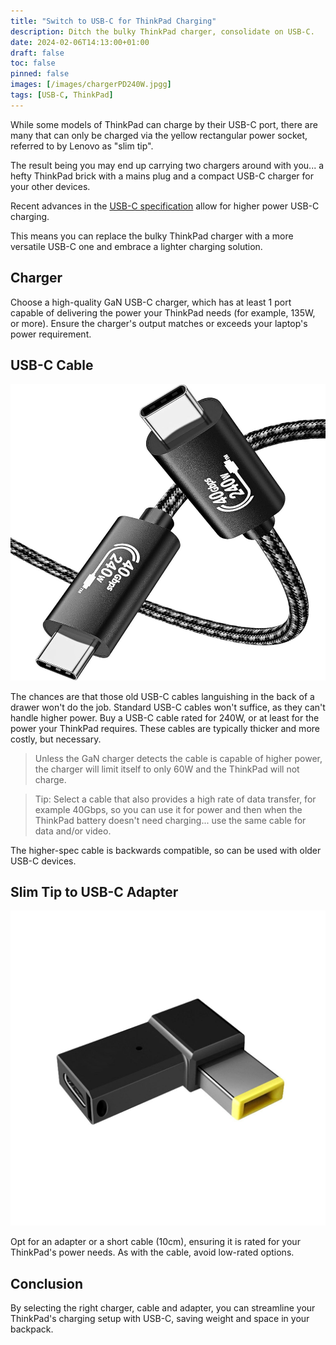 ```yaml
---
title: "Switch to USB-C for ThinkPad Charging"
description: Ditch the bulky ThinkPad charger, consolidate on USB-C.
date: 2024-02-06T14:13:00+01:00
draft: false
toc: false
pinned: false
images: [/images/chargerPD240W.jpgg]
tags: [USB-C, ThinkPad]
---
```


While some models of ThinkPad can charge by their USB-C port, there are many that can only be charged via the yellow rectangular power socket, referred to by Lenovo as "slim tip". 

The result being you may end up carrying two chargers around with you... a hefty ThinkPad brick with a mains plug and a compact USB-C charger for your other devices.

Recent advances in the [USB-C specification](https://www.usb.org/sites/default/files/2021-05/USB%20PG%20USB%20PD%203.1%20DevUpdate%20Announcement_FINAL.pdf) allow for higher power USB-C charging.

This means you can replace the bulky ThinkPad charger with a more versatile USB-C one and embrace a lighter charging solution.

<!--more-->

## Charger

Choose a high-quality GaN USB-C charger, which has at least 1 port capable of delivering the power your ThinkPad needs (for example, 135W, or more).  Ensure the charger's output matches or exceeds your laptop's power requirement.

## USB-C Cable

![USB-C Cable 240W and 40Gbps data transfer](USBCCable240W40Gb.jpg)

The chances are that those old USB-C cables languishing in the back of a drawer won't do the job.  Standard USB-C cables won't suffice, as they can't handle higher power.  Buy a USB-C cable rated for 240W, or at least for the power your ThinkPad requires.  These cables are typically thicker and more costly, but necessary.

> Unless the GaN charger detects the cable is capable of higher power, the charger will limit itself to only 60W and the ThinkPad will not charge.

> Tip:  Select a cable that also provides a high rate of data transfer, for example 40Gbps, so you can use it for power and then when the ThinkPad battery doesn't need charging... use the same cable for data and/or video.

The higher-spec cable is backwards compatible, so can be used with older USB-C devices.

## Slim Tip to USB-C Adapter

![Slim Tp To USB-C Adapter](ThinkPadSlimTipAdapter.jpg)

Opt for an adapter or a short cable (10cm), ensuring it is rated for your ThinkPad's power needs.  As with the cable, avoid low-rated options.

## Conclusion

By selecting the right charger, cable and adapter, you can streamline your ThinkPad's charging setup with USB-C, saving weight and space in your backpack.